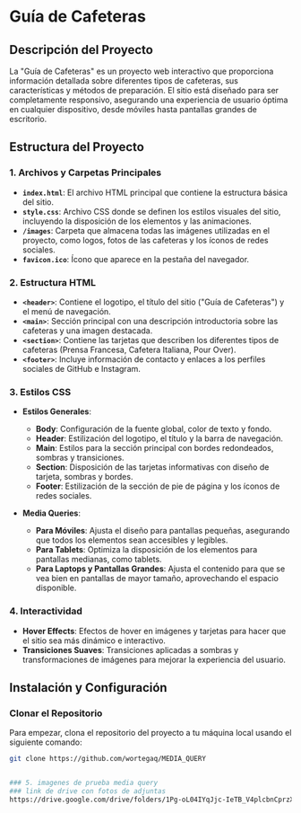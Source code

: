 # Guía de Cafeteras

## Descripción del Proyecto

La "Guía de Cafeteras" es un proyecto web interactivo que proporciona información detallada sobre diferentes tipos de cafeteras, 
sus características y métodos de preparación. El sitio está diseñado para ser completamente responsivo, asegurando una experiencia 
de usuario óptima en cualquier dispositivo, desde móviles hasta pantallas grandes de escritorio.

## Estructura del Proyecto

### 1. **Archivos y Carpetas Principales**
   - **`index.html`**: El archivo HTML principal que contiene la estructura básica del sitio.
   - **`style.css`**: Archivo CSS donde se definen los estilos visuales del sitio, incluyendo la disposición de los elementos y las animaciones.
   - **`/images`**: Carpeta que almacena todas las imágenes utilizadas en el proyecto, como logos, fotos de las cafeteras y los íconos de redes sociales.
   - **`favicon.ico`**: Ícono que aparece en la pestaña del navegador.

### 2. **Estructura HTML**
   - **`<header>`**: Contiene el logotipo, el título del sitio ("Guía de Cafeteras") y el menú de navegación.
   - **`<main>`**: Sección principal con una descripción introductoria sobre las cafeteras y una imagen destacada.
   - **`<section>`**: Contiene las tarjetas que describen los diferentes tipos de cafeteras (Prensa Francesa, Cafetera Italiana, Pour Over).
   - **`<footer>`**: Incluye información de contacto y enlaces a los perfiles sociales de GitHub e Instagram.

### 3. **Estilos CSS**
   - **Estilos Generales**:
     - **Body**: Configuración de la fuente global, color de texto y fondo.
     - **Header**: Estilización del logotipo, el título y la barra de navegación.
     - **Main**: Estilos para la sección principal con bordes redondeados, sombras y transiciones.
     - **Section**: Disposición de las tarjetas informativas con diseño de tarjeta, sombras y bordes.
     - **Footer**: Estilización de la sección de pie de página y los íconos de redes sociales.

   - **Media Queries**:
     - **Para Móviles**: Ajusta el diseño para pantallas pequeñas, asegurando que todos los elementos sean accesibles y legibles.
     - **Para Tablets**: Optimiza la disposición de los elementos para pantallas medianas, como tablets.
     - **Para Laptops y Pantallas Grandes**: Ajusta el contenido para que se vea bien en pantallas de mayor tamaño, aprovechando el espacio disponible.

### 4. **Interactividad**
   - **Hover Effects**: Efectos de hover en imágenes y tarjetas para hacer que el sitio sea más dinámico e interactivo.
   - **Transiciones Suaves**: Transiciones aplicadas a sombras y transformaciones de imágenes para mejorar la experiencia del usuario.

## Instalación y Configuración

### Clonar el Repositorio
Para empezar, clona el repositorio del proyecto a tu máquina local usando el siguiente comando:

```bash
git clone https://github.com/wortegaq/MEDIA_QUERY


### 5. imagenes de prueba media query
### link de drive con fotos de adjuntas
https://drive.google.com/drive/folders/1Pg-oL04IYqJjc-IeTB_V4plcbnCprzXQ?usp=sharing
